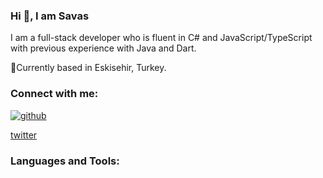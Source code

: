 ### Hi 👋, I am Savas

I am a full-stack developer who is fluent in C# and JavaScript/TypeScript with previous experience with Java and Dart.

📍Currently based in Eskisehir, Turkey.

### Connect with me:

[![github](https://github.com/usavas/usavas/assets/17151177/420d7921-2209-4072-902f-5658430eb887)](https://www.linkedin.com/in/usame-savas/)


[twitter](https://twitter.com/savasusame)


### Languages and Tools:
